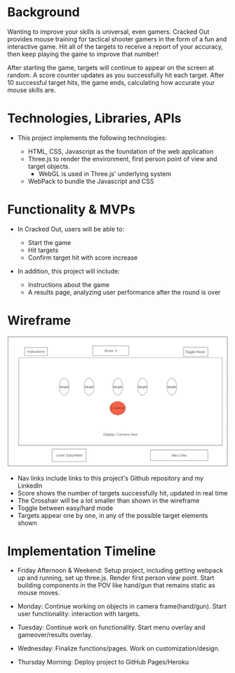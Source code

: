 
# Background

Wanting to improve your skills is universal, even gamers. Cracked Out provides mouse training for tactical shooter gamers in the form of a fun and interactive game. Hit all of the targets to receive a report of your accuracy, then keep playing the game to improve that number!

After starting the game, targets will continue to appear on the screen at random. A score counter updates as you successfully hit each target. After 10 successful target hits, the game ends, calculating how accurate your mouse skills are.

# Technologies, Libraries, APIs

- This project implements the following technologies: 

    + HTML, CSS, Javascript as the foundation of the web application 
    + Three.js to render the environment, first person point of view and target objects. 
        - WebGL is used in Three.js' underlying system
    + WebPack to bundle the Javascript and CSS


# Functionality & MVPs

- In Cracked Out, users will be able to:

    + Start the game
    + Hit targets
    + Confirm target hit with score increase


- In addition, this project will include:
    + Instructions about the game
    + A results page, analyzing user performance after the round is over



# Wireframe
![wireframe](./js_project_wireframe.JPG)
- Nav links include links to this project's Github repository and my LinkedIn
- Score shows the number of targets successfully hit, updated in real time
- The Crosshair will be a lot smaller than shown in the wireframe
- Toggle between easy/hard mode
- Targets appear one by one, in any of the possible target elements shown


# Implementation Timeline
- Friday Afternoon & Weekend: Setup project, including getting webpack up and running, set up three.js. Render first person view point. Start building components in the POV like hand/gun that remains static as mouse moves.

- Monday: Continue working on objects in camera frame(hand/gun). Start user functionality: interaction with targets. 

- Tuesday: Continue work on functionality. Start menu overlay and gameover/results overlay.

- Wednesday: Finalize functions/pages. Work on customization/design.

- Thursday Morning: Deploy project to GitHub Pages/Heroku